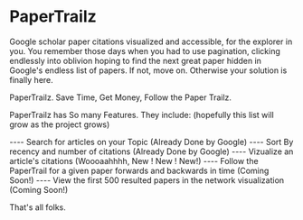 # PaperTrailz
Google scholar paper citations visualized and accessible, for the explorer in you. 
You remember those days when you had to use pagination, clicking endlessly into oblivion hoping to find the next great paper hidden in Google's endless list of papers. If not, move on. Otherwise your solution is finally here.

PaperTrailz. Save Time, Get Money, Follow the Paper Trailz.

PaperTrailz has So many Features. They include: (hopefully this list will grow as the project grows)

---- Search for articles on your Topic (Already Done by Google)
---- Sort By recency and number of citations (Already Done by Google)
---- Vizualize an article's citations (Woooaahhhh, New ! New ! New!)
---- Follow the PaperTrail for a given paper forwards and backwards in time (Coming Soon!)
---- View the first 500 resulted papers in the network visualization (Coming Soon!)

That's all folks. 
